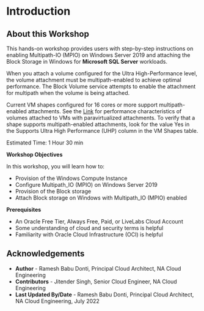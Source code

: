 # Introduction

## About this Workshop

This hands-on workshop provides users with step-by-step instructions on enabling Multipath-IO (MPIO) on Windows Server 2019 and attaching the Block Storage in Windows for **Microsoft SQL Server** workloads.

When you attach a volume configured for the Ultra High-Performance level, the volume attachment must be multipath-enabled to achieve optimal performance. The Block Volume service attempts to enable the attachment for multipath when the volume is being attached.

Current VM shapes configured for 16 cores or more support multipath-enabled attachments. See the [Link](https://docs.oracle.com/en-us/iaas/Content/Block/Concepts/blockvolumeperformance.htm#unique_1679934834) for performance characteristics of volumes attached to VMs with paravirtualized attachments. To verify that a shape supports multipath-enabled attachments, look for the value Yes in the Supports Ultra High Performance (UHP) column in the VM Shapes table.

Estimated Time: 1 Hour 30 min

**Workshop Objectives**

In this workshop, you will learn how to:
* Provision of the Windows Compute Instance
* Configure Multipath_IO (MPIO) on Windows Server 2019
* Provision of the Block storage
* Attach Block storage on Windows with Multipath_IO (MPIO) enabled

**Prerequisites**
* An Oracle Free Tier, Always Free, Paid, or LiveLabs Cloud Account
* Some understanding of cloud and security terms is helpful
* Familiarity with Oracle Cloud Infrastructure (OCI) is helpful

## Acknowledgements
* **Author** - Ramesh Babu Donti, Principal Cloud Architect, NA Cloud Engineering
* **Contributors** -  Jitender Singh, Senior Cloud Engineer, NA Cloud Engineering
* **Last Updated By/Date** - Ramesh Babu Donti, Principal Cloud Architect, NA Cloud Engineering, July 2022